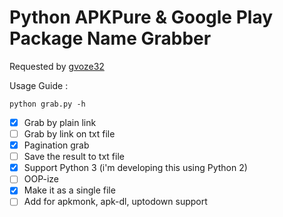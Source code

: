 # Python APKPure & Google Play Package Name Grabber

Requested by [gvoze32](https://github.com/gvoze32)

Usage Guide :
```
python grab.py -h
```

- [x] Grab by plain link
- [ ] Grab by link on txt file
- [x] Pagination grab
- [ ] Save the result to txt file
- [x] Support Python 3 (i'm developing this using Python 2)
- [ ] OOP-ize
- [x] Make it as a single file
- [ ] Add for apkmonk, apk-dl, uptodown support
